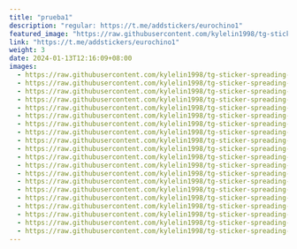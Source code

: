 ```yaml
---
title: "prueba1"
description: "regular: https://t.me/addstickers/eurochino1"
featured_image: "https://raw.githubusercontent.com/kylelin1998/tg-sticker-spreading-worldwide-images/main/img/9f3ae666-323f-42c9-a1f1-62d85df365c7.jpg"
link: "https://t.me/addstickers/eurochino1"
weight: 3
date: 2024-01-13T12:16:09+08:00
images:
  - https://raw.githubusercontent.com/kylelin1998/tg-sticker-spreading-worldwide-images/main/img/9f3ae666-323f-42c9-a1f1-62d85df365c7.jpg
  - https://raw.githubusercontent.com/kylelin1998/tg-sticker-spreading-worldwide-images/main/img/35bf0a01-34dd-46aa-8289-dd71ff87283b.jpg
  - https://raw.githubusercontent.com/kylelin1998/tg-sticker-spreading-worldwide-images/main/img/4fb1875c-cc94-4fdf-8b08-f19f4e8c9a5f.jpg
  - https://raw.githubusercontent.com/kylelin1998/tg-sticker-spreading-worldwide-images/main/img/06d1dbc8-dff3-44fd-95a7-d64f2273fbe0.jpg
  - https://raw.githubusercontent.com/kylelin1998/tg-sticker-spreading-worldwide-images/main/img/52aeed67-2b6c-4759-91a5-e1d3f3867672.jpg
  - https://raw.githubusercontent.com/kylelin1998/tg-sticker-spreading-worldwide-images/main/img/9836c82a-9a08-43a9-8604-edf3d794989d.jpg
  - https://raw.githubusercontent.com/kylelin1998/tg-sticker-spreading-worldwide-images/main/img/90a26ba2-bc06-42af-8c07-cb95019e93b8.jpg
  - https://raw.githubusercontent.com/kylelin1998/tg-sticker-spreading-worldwide-images/main/img/ba9f628b-0de3-4b88-a640-6d5a8c442d55.jpg
  - https://raw.githubusercontent.com/kylelin1998/tg-sticker-spreading-worldwide-images/main/img/d28fdc79-072a-44e8-8e56-95cc09883086.jpg
  - https://raw.githubusercontent.com/kylelin1998/tg-sticker-spreading-worldwide-images/main/img/711a5cec-c6b1-4b54-be23-e0557db613b5.jpg
  - https://raw.githubusercontent.com/kylelin1998/tg-sticker-spreading-worldwide-images/main/img/d5a03522-49af-4477-8589-8c5ce15b93eb.jpg
  - https://raw.githubusercontent.com/kylelin1998/tg-sticker-spreading-worldwide-images/main/img/d9aa5e63-7e28-48d2-8c90-ef9610fe804e.jpg
  - https://raw.githubusercontent.com/kylelin1998/tg-sticker-spreading-worldwide-images/main/img/51571168-d09c-4ae1-9187-d5ff5beb70e2.jpg
  - https://raw.githubusercontent.com/kylelin1998/tg-sticker-spreading-worldwide-images/main/img/3d150a16-a5d3-4215-ae98-2b6acb370363.jpg
  - https://raw.githubusercontent.com/kylelin1998/tg-sticker-spreading-worldwide-images/main/img/20e0b9e4-4d15-44e9-8e7d-5ecbdfd689b9.jpg
  - https://raw.githubusercontent.com/kylelin1998/tg-sticker-spreading-worldwide-images/main/img/6a819c98-47f1-4ec3-8561-d05858c6227d.jpg
  - https://raw.githubusercontent.com/kylelin1998/tg-sticker-spreading-worldwide-images/main/img/c1d0b169-97df-4f20-ac73-00bf0693c09b.jpg
  - https://raw.githubusercontent.com/kylelin1998/tg-sticker-spreading-worldwide-images/main/img/d46dab7d-8e47-4e12-bf9c-045565a8e6a7.jpg
  - https://raw.githubusercontent.com/kylelin1998/tg-sticker-spreading-worldwide-images/main/img/d13a4a8f-e45e-4dfe-9c0f-f90e84a4b958.jpg
  - https://raw.githubusercontent.com/kylelin1998/tg-sticker-spreading-worldwide-images/main/img/270cb6c3-5cd7-4d83-b9f7-53a6bd6cbb94.jpg
---
```

